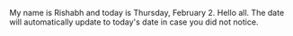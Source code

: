 My name is Rishabh and today is Thursday, February 2. Hello all. The date will automatically update to today's date in case you did not notice.
